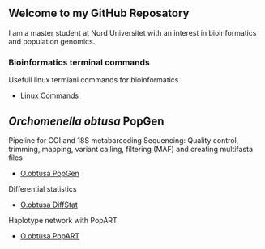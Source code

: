 ## Welcome to my GitHub Reposatory

I am a master student at Nord Universitet with an interest in bioinformatics and population genomics.

### Bioinformatics terminal commands

Usefull linux termianl commands for bioinformatics

- [Linux Commands](LinuxCommands.md)

## _Orchomenella obtusa_ PopGen

Pipeline for COI and 18S metabarcoding Sequencing:
Quality control, trimming, mapping, variant calling, filtering (MAF) and creating multifasta files

- [O.obtusa PopGen](Obtusa/obtusapopgen.md)

Differential statistics
- [O.obtusa DiffStat](Obtusa/DiffSeq.md)

Haplotype network with PopART
- [O.obtusa PopART](Obtusa/PopART.md)
